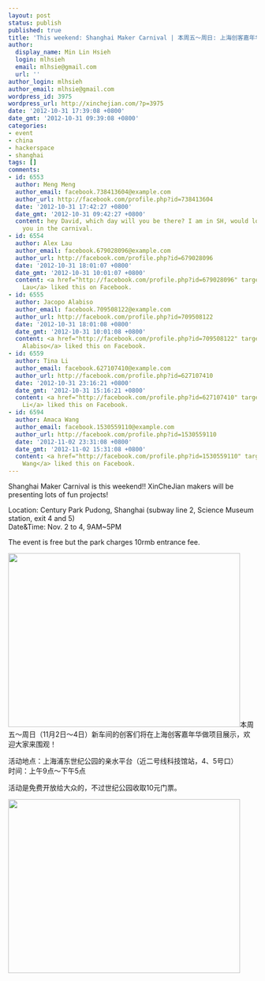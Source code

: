 ```yaml
---
layout: post
status: publish
published: true
title: 'This weekend: Shanghai Maker Carnival | 本周五～周日: 上海创客嘉年华'
author:
  display_name: Min Lin Hsieh
  login: mlhsieh
  email: mlhsie@gmail.com
  url: ''
author_login: mlhsieh
author_email: mlhsie@gmail.com
wordpress_id: 3975
wordpress_url: http://xinchejian.com/?p=3975
date: '2012-10-31 17:39:08 +0800'
date_gmt: '2012-10-31 09:39:08 +0800'
categories:
- event
- china
- hackerspace
- shanghai
tags: []
comments:
- id: 6553
  author: Meng Meng
  author_email: facebook.738413604@example.com
  author_url: http://facebook.com/profile.php?id=738413604
  date: '2012-10-31 17:42:27 +0800'
  date_gmt: '2012-10-31 09:42:27 +0800'
  content: hey David, which day will you be there? I am in SH, would love to meet
    you in the carnival.
- id: 6554
  author: Alex Lau
  author_email: facebook.679028096@example.com
  author_url: http://facebook.com/profile.php?id=679028096
  date: '2012-10-31 18:01:07 +0800'
  date_gmt: '2012-10-31 10:01:07 +0800'
  content: <a href="http://facebook.com/profile.php?id=679028096" target="_blank">Alex
    Lau</a> liked this on Facebook.
- id: 6555
  author: Jacopo Alabiso
  author_email: facebook.709508122@example.com
  author_url: http://facebook.com/profile.php?id=709508122
  date: '2012-10-31 18:01:08 +0800'
  date_gmt: '2012-10-31 10:01:08 +0800'
  content: <a href="http://facebook.com/profile.php?id=709508122" target="_blank">Jacopo
    Alabiso</a> liked this on Facebook.
- id: 6559
  author: Tina Li
  author_email: facebook.627107410@example.com
  author_url: http://facebook.com/profile.php?id=627107410
  date: '2012-10-31 23:16:21 +0800'
  date_gmt: '2012-10-31 15:16:21 +0800'
  content: <a href="http://facebook.com/profile.php?id=627107410" target="_blank">Tina
    Li</a> liked this on Facebook.
- id: 6594
  author: Amaca Wang
  author_email: facebook.1530559110@example.com
  author_url: http://facebook.com/profile.php?id=1530559110
  date: '2012-11-02 23:31:08 +0800'
  date_gmt: '2012-11-02 15:31:08 +0800'
  content: <a href="http://facebook.com/profile.php?id=1530559110" target="_blank">Amaca
    Wang</a> liked this on Facebook.
---
```

<p><!--:en-->Shanghai Maker Carnival is this weekend!! XinCheJian makers will be presenting lots of fun projects!</p>
<p>Location: Century Park Pudong, Shanghai (subway line 2, Science Museum station, exit 4 and 5)<br />
Date&amp;Time:&nbsp;Nov. 2 to 4, 9AM~5PM</p>
<p>The event is free but the park charges 10rmb&nbsp;entrance fee.</p>
<p><a href="http://xinchejian.com/wp-content/uploads/2012/10/Collages5-small.jpg"><img src="http://xinchejian.com/wp-content/uploads/2012/10/Collages5-small-533x400.jpg" alt="" title="Collages5-small" width="470" height="352" class="alignnone size-large wp-image-3976" /></a><!--:--><!--:zh-->本周五～周日（11月2日～4日）新车间的创客们将在上海创客嘉年华做项目展示，欢迎大家来围观！</p>
<p>活动地点：上海浦东世纪公园的亲水平台（近二号线科技馆站，4、5号口）<br />
时间：上午9点～下午5点</p>
<p>活动是免费开放给大众的，不过世纪公园收取10元门票。</p>
<p><a href="http://xinchejian.com/wp-content/uploads/2012/10/Collages5-small.jpg"><img src="http://xinchejian.com/wp-content/uploads/2012/10/Collages5-small-533x400.jpg" alt="" title="Collages5-small" width="470" height="352" class="alignnone size-large wp-image-3976" /></a><!--:--></p>
